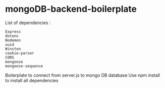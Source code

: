 # mongoDB-backend-boilerplate

List of dependencies :

    Express
    dotenv
    Nodemon
    uuid
    Winston
    cookie-parser
    CORS
    mongoose
    mongoose-sequence

Boilerplate to connect from server.js to mongo DB database
Use npm install to install all dependencies
